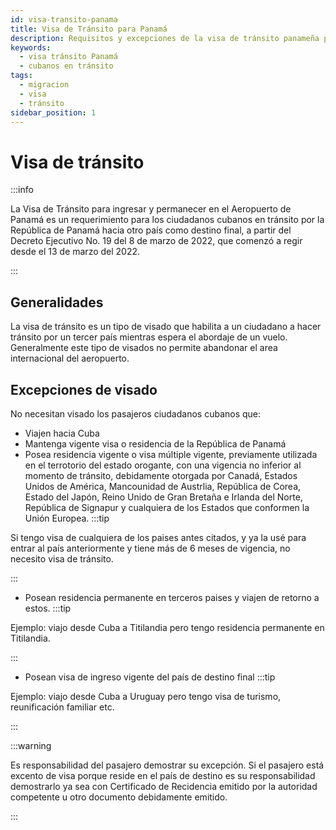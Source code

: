 ```yaml
---
id: visa-transito-panama
title: Visa de Tránsito para Panamá
description: Requisitos y excepciones de la visa de tránsito panameña para ciudadanos cubanos que hacen escala en el Aeropuerto de Panamá. Incluye decretos oficiales, casos de excepción y consejos útiles.
keywords:
  - visa tránsito Panamá
  - cubanos en tránsito
tags:
  - migracion
  - visa
  - tránsito
sidebar_position: 1
---
```


# Visa de tránsito

:::info

La Visa de Tránsito para ingresar y permanecer en el Aeropuerto de Panamá es un requerimiento para los ciudadanos cubanos en tránsito por la República de Panamá hacia otro país como destino final, a partir del Decreto Ejecutivo No. 19 del 8 de marzo de 2022, que comenzó a regir desde el 13 de marzo del 2022. 

:::

## Generalidades

La visa de tránsito es un tipo de visado que habilita a un ciudadano a hacer tránsito por un tercer país mientras espera el abordaje de un vuelo. Generalmente este tipo de visados no permite abandonar el area internacional del aeropuerto.

## Excepciones de visado

No necesitan visado los pasajeros ciudadanos cubanos que:
- Viajen hacia Cuba
- Mantenga vigente visa o residencia de la República de Panamá
- Posea residencia vigente o visa múltiple vigente, previamente utilizada en el terrotorio del estado orogante, con una vigencia no inferior al momento de tránsito, debidamente otorgada por Canadá, Estados Unidos de América, Mancounidad de Austrlia, República de Corea, Estado del Japón, Reino Unido de Gran Bretaña e Irlanda del Norte, República de Signapur y cualquiera de los Estados que conformen la Unión Europea.
:::tip

Si tengo visa de cualquiera de los paises antes citados, y ya la usé para entrar al país anteriormente y tiene más de 6 meses de vigencia, no necesito visa de tránsito.

:::
- Posean residencia permanente en terceros paises y viajen de retorno a estos.
:::tip

Ejemplo: viajo desde Cuba a Titilandia pero tengo residencia permanente en Titilandia.

:::
- Posean visa de ingreso vigente del país de destino final
:::tip

Ejemplo: viajo desde Cuba a Uruguay pero tengo visa de turismo, reunificación familiar etc.

:::

:::warning

Es responsabilidad del pasajero demostrar su excepción. Si el pasajero está excento de visa porque reside en el país de destino es su responsabilidad demostrarlo ya sea con Certificado de Recidencia emitido por la autoridad competente u otro documento debidamente emitido.

:::



